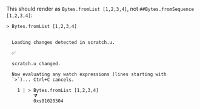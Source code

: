 This should render as `Bytes.fromList [1,2,3,4]`, not `##Bytes.fromSequence [1,2,3,4]`:

``` unison
> Bytes.fromList [1,2,3,4]
```

```ucm

  Loading changes detected in scratch.u.

  ✅
  
  scratch.u changed.
  
  Now evaluating any watch expressions (lines starting with
  `>`)... Ctrl+C cancels.

    1 | > Bytes.fromList [1,2,3,4]
          ⧩
          0xs01020304

```
